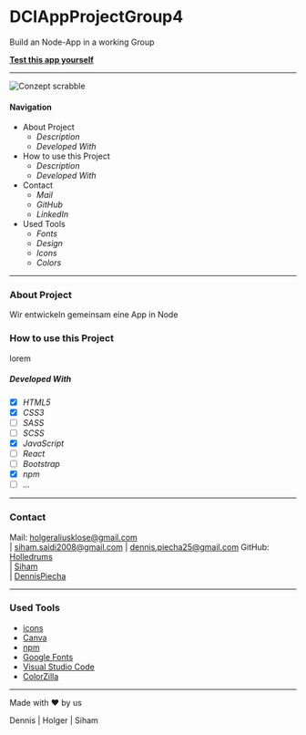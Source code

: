# DCIAppProjectGroup4

Build an Node-App in a working Group

**[Test this app yourself](github.link)**

---

![Conzept scrabble](planning/concept.png)

#### Navigation

- About Project
  - _Description_
  - _Developed With_
- How to use this Project
  - _Description_
  - _Developed With_
- Contact
  - _Mail_
  - _GitHub_
  - _LinkedIn_
- Used Tools
  - _Fonts_
  - _Design_
  - _Icons_
  - _Colors_

---

### About Project

Wir entwickeln gemeinsam eine App in Node

### How to use this Project

lorem

##### Developed With

- [x] _HTML5_
- [x] _CSS3_
- [ ] _SASS_
- [ ] _SCSS_
- [x] _JavaScript_
- [ ] _React_
- [ ] _Bootstrap_
- [x] _npm_
- [ ] _..._

---

### Contact

Mail: <holgeraliusklose@gmail.com><br> | siham.saidi2008@gmail.com | <dennis.piecha25@gmail.com>
GitHub: [Holledrums](https://github.com/holledrums)<br> | [Siham](https://github.com/sihamsaidi)<br> | [DennisPiecha](https://github.com/dennispiecha)<br>

---

### Used Tools

- [icons](https://)
- [Canva](https://www.canva.com/)
- [npm](https://www.npmjs.com/)
- [Google Fonts](https://fonts.google.com/)
- [Visual Studio Code](https://code.visualstudio.com/)
- [ColorZilla](https://www.colorzilla.com/chrome/)

---

Made with ❤️ by us

Dennis | Holger | Siham
